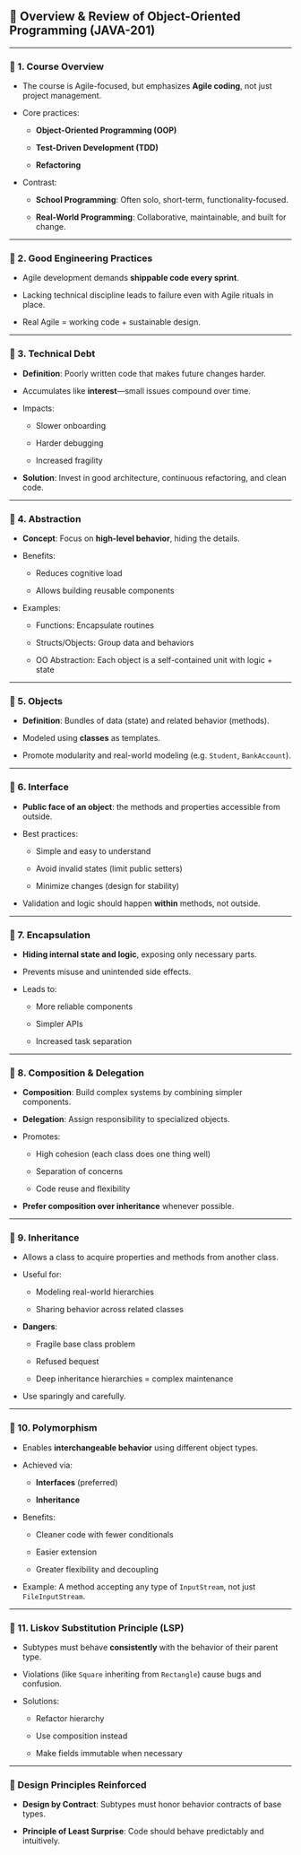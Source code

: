 ## 📘 Overview & Review of Object-Oriented Programming (JAVA-201)

---

### 🔸 1. Course Overview

- The course is Agile-focused, but emphasizes **Agile coding**, not just project management.
    
- Core practices:
    
    - **Object-Oriented Programming (OOP)**
        
    - **Test-Driven Development (TDD)**
        
    - **Refactoring**
        
- Contrast:
    
    - **School Programming**: Often solo, short-term, functionality-focused.
        
    - **Real-World Programming**: Collaborative, maintainable, and built for change.
        

---

### 🔸 2. Good Engineering Practices

- Agile development demands **shippable code every sprint**.
    
- Lacking technical discipline leads to failure even with Agile rituals in place.
    
- Real Agile = working code + sustainable design.
    

---

### 🔸 3. Technical Debt

- **Definition**: Poorly written code that makes future changes harder.
    
- Accumulates like **interest**—small issues compound over time.
    
- Impacts:
    
    - Slower onboarding
        
    - Harder debugging
        
    - Increased fragility
        
- **Solution**: Invest in good architecture, continuous refactoring, and clean code.


---

### 🔸 4. Abstraction

- **Concept**: Focus on **high-level behavior**, hiding the details.
    
- Benefits:
    
    - Reduces cognitive load
        
    - Allows building reusable components
        
- Examples:
    
    - Functions: Encapsulate routines
        
    - Structs/Objects: Group data and behaviors
        
    - OO Abstraction: Each object is a self-contained unit with logic + state
        

---

### 🔸 5. Objects

- **Definition**: Bundles of data (state) and related behavior (methods).
    
- Modeled using **classes** as templates.
    
- Promote modularity and real-world modeling (e.g. `Student`, `BankAccount`).
    

---

### 🔸 6. Interface

- **Public face of an object**: the methods and properties accessible from outside.
    
- Best practices:
    
    - Simple and easy to understand
        
    - Avoid invalid states (limit public setters)
        
    - Minimize changes (design for stability)
        
- Validation and logic should happen **within** methods, not outside.
    

---

### 🔸 7. Encapsulation

- **Hiding internal state and logic**, exposing only necessary parts.
    
- Prevents misuse and unintended side effects.
    
- Leads to:
    
    - More reliable components
        
    - Simpler APIs
        
    - Increased task separation
        

---

### 🔸 8. Composition & Delegation

- **Composition**: Build complex systems by combining simpler components.
    
- **Delegation**: Assign responsibility to specialized objects.
    
- Promotes:
    
    - High cohesion (each class does one thing well)
        
    - Separation of concerns
        
    - Code reuse and flexibility
        
- **Prefer composition over inheritance** whenever possible.
    

---

### 🔸 9. Inheritance

- Allows a class to acquire properties and methods from another class.
    
- Useful for:
    
    - Modeling real-world hierarchies
        
    - Sharing behavior across related classes
        
- **Dangers**:
    
    - Fragile base class problem
        
    - Refused bequest
        
    - Deep inheritance hierarchies = complex maintenance
        
- Use sparingly and carefully.
    

---

### 🔸 10. Polymorphism

- Enables **interchangeable behavior** using different object types.
    
- Achieved via:
    
    - **Interfaces** (preferred)
        
    - **Inheritance**
        
- Benefits:
    
    - Cleaner code with fewer conditionals
        
    - Easier extension
        
    - Greater flexibility and decoupling
        
- Example: A method accepting any type of `InputStream`, not just `FileInputStream`.
    

---

### 🔸 11. Liskov Substitution Principle (LSP)

- Subtypes must behave **consistently** with the behavior of their parent type.
    
- Violations (like `Square` inheriting from `Rectangle`) cause bugs and confusion.
    
- Solutions:
    
    - Refactor hierarchy
        
    - Use composition instead
        
    - Make fields immutable when necessary
        

---

### 🔸 Design Principles Reinforced

- **Design by Contract**: Subtypes must honor behavior contracts of base types.
    
- **Principle of Least Surprise**: Code should behave predictably and intuitively.
